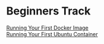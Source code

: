 # Beginners Track

[Running Your First Docker Image](https://github.com/ajeetraina/docker101/blob/master/beginners/chap01.md)<br>
[Running Your First Ubuntu Container](https://github.com/ajeetraina/docker101/blob/master/beginners/chap02.md)<br>
[]()<br>
[]()<br>
[]()<br>
[]()<br>
[]()<br>
[]()<br>

